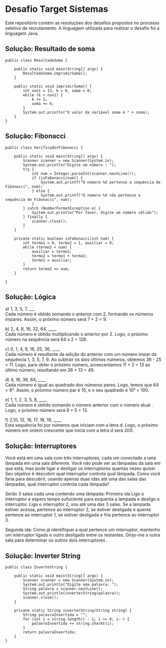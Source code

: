 # Desafio Target Sistemas
Este repositório contém as resoluções dos desafios propostos no processo seletivo de recrutamento. A linguagem utilizada para realizar o desafio foi a linguagem Java.
## Solução: Resultado de soma
```
public class ResultadoSoma {

    public static void main(String[] args) {
        ResultadoSoma.imprimirSoma();
    }

    public static void imprimirSoma() {
        int nun1 = 13, k = 0, soma = 0;
        while (k < nun1) {
            k += 1;
            soma += k;
        }
        System.out.println("O valor da variável soma é " + soma);
    }
}
```
## Solução: Fibonacci
```
public class VerificadorFibonacci {

    public static void main(String[] args) {
        Scanner scanner = new Scanner(System.in);
        System.out.println("Digite um número : ");
        try {
            int num = Integer.parseInt(scanner.nextLine());
            if (isFabonacci(num)) {
                System.out.printf("O número %d pertence a sequência de Fibonacci", num);
            } else {
                System.out.printf("O número %d não pertence a sequência de Fibonacci", num);
            }
        } catch (NumberFormatException e) {
            System.out.println("Por favor, digite um número válido");
        } finally {
            scanner.close();
        }
    }

    private static boolean isFabonacci(int num) {
        int termo1 = 0, termo2 = 1, auxiliar = 0;
        while (termo2 < num) {
            auxiliar = termo2;
            termo2 = termo1 + termo2;
            termo1 = auxiliar;
        }
        return termo2 == num;
    }

}
```
## Solução: Lógica

a) 1, 3, 5, 7, ___ 
<br>Cada número é obtido somando o anterior com 2, formando os números ímpares. Assim, o próximo número será 7 + 2 = 9.

b) 2, 4, 8, 16, 32, 64, ____ 
<br>Cada número é obtido multiplicando o anterior por 2. Logo, o próximo número na sequência será 64 x 2 = 128.

c) 0, 1, 4, 9, 16, 25, 36, ____ 
<br>Cada número é resultante da adição do anterior com um número ímpar da sequência 1, 3, 5, 7, 9. Ao subtrair os dois últimos números, obtemos 36 - 25 = 11.
Logo, para obter o próximo número, acrescentamos 11 + 2 = 13 ao último número, resultando em 36 + 13 = 49.

d) 4, 16, 36, 64, ____ 
<br>Cada número é igual ao quadrado dos números pares. Logo, temos que 64 = 8². Assim, o próximo número par é 10, e o seu quadrado é 10² = 100.

e) 1, 1, 2, 3, 5, 8, ____
<br>Cada número é obtido somando o número anterior com o número atual . Logo, o próximo número será 8 + 5 = 13.

f) 2,10, 12, 16, 17, 18, 19, ____ 
<br>Esta sequência foi por números que iniciam com a letra d. Logo, o próximo número em ordem crescente que inicia com a letra d será 200.

## Solução: Interruptores

Você está em uma sala com três interruptores, cada um conectado a uma lâmpada em uma sala diferente. 
Você não pode ver as lâmpadas da sala em que está, mas pode ligar e desligar os interruptores quantas vezes quiser.
Seu objetivo é descobrir qual interruptor controla qual lâmpada.
Como você faria para descobrir, usando apenas duas idas até uma das salas das lâmpadas, qual interruptor controla cada lâmpada?

Serão 3 salas cada uma contendo uma lâmpada:
Primeira ida 
Ligo o interruptor e espero tempo sufuciente para esquenta a lampada e desligo o interruptor.
Ligo o interruptor 2, vou até uma das 3 salas.
Se a lampada estiver acessa, pertence ao interruptor 2, se estiver desligada e quente pertence ao interruptor 1, se estiver desligada e fria pertence ao interruptor 3.

Segunda ida:
Como já identifiquei a qual pertence um interruptor, mantenho um interruptor ligado e outro desligado entre os restantes.
Dirijo-me a outra sala para determinar os outros dois interruptores .

## Solução: Inverter String
```
public class InverteString {

    public static void main(String[] args) {
        Scanner scanner = new Scanner(System.in);
        System.out.println("Digite uma palavra: ");
        String palavra = scanner.nextLine();
        System.out.println(inverterString(palavra));
        scanner.close();
    }

    private static String inverterString(String string) {
        String palavraInvertida = "";
        for (int i = string.length() - 1; i >= 0; i--) {
            palavraInvertida += string.charAt(i);
        }
        return palavraInvertida;
    }
}
```

